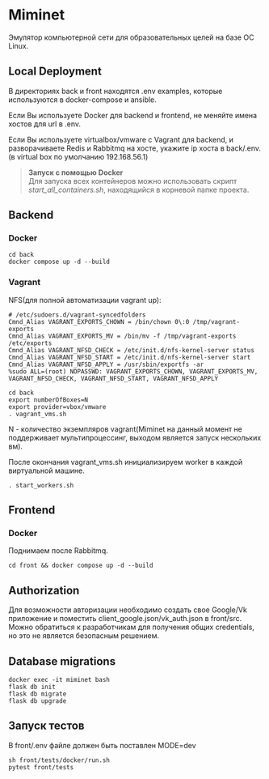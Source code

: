 # Miminet
Эмулятор компьютерной сети для образовательных целей на базе ОС Linux.

## Local Deployment
В директориях back и front находятся .env examples, которые используются в docker-compose и ansible. 

Если Вы используете Docker для backend и frontend, не меняйте имена хостов для url в .env.

Если Вы используете virtualbox/vmware с Vagrant для backend, и разворачиваете Redis и Rabbitmq на хосте, укажите ip хоста в back/.env. (в virtual box по умолчанию 192.168.56.1)

> **Запуск с помощью Docker** \
> Для запуска всех контейнеров можно использовать скрипт *start_all_containers.sh*, находящийся в корневой папке проекта.

## Backend

### Docker
```
cd back
docker compose up -d --build
```

### Vagrant
NFS(для полной автоматизации vagrant up):
```
# /etc/sudoers.d/vagrant-syncedfolders
Cmnd_Alias VAGRANT_EXPORTS_CHOWN = /bin/chown 0\:0 /tmp/vagrant-exports
Cmnd_Alias VAGRANT_EXPORTS_MV = /bin/mv -f /tmp/vagrant-exports /etc/exports
Cmnd_Alias VAGRANT_NFSD_CHECK = /etc/init.d/nfs-kernel-server status
Cmnd_Alias VAGRANT_NFSD_START = /etc/init.d/nfs-kernel-server start
Cmnd_Alias VAGRANT_NFSD_APPLY = /usr/sbin/exportfs -ar
%sudo ALL=(root) NOPASSWD: VAGRANT_EXPORTS_CHOWN, VAGRANT_EXPORTS_MV, VAGRANT_NFSD_CHECK, VAGRANT_NFSD_START, VAGRANT_NFSD_APPLY
```

```
cd back
export numberOfBoxes=N
export provider=vbox/vmware
. vagrant_vms.sh
```
N - количество экземпляров vagrant(Miminet на данный момент не поддерживает мультипроцессинг, выходом является запуск нескольких вм).

После окончания vagrant_vms.sh инициализируем worker в каждой виртуальной машине.
```
. start_workers.sh
```

## Frontend

### Docker
Поднимаем после Rabbitmq.
```
cd front && docker compose up -d --build
```

## Authorization
Для возможности авторизации необходимо создать свое Google/Vk приложение и поместить client_google.json/vk_auth.json в front/src. Можно обратиться к разработчикам для получения общих credentials, но это не является безопасным решением.

## Database migrations
```
docker exec -it miminet bash
flask db init
flask db migrate
flask db upgrade
```

## Запуск тестов
В front/.env файле должен быть поставлен MODE=dev
```
sh front/tests/docker/run.sh
pytest front/tests
```
